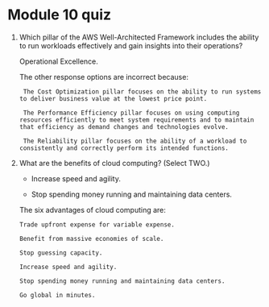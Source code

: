 # Module 10 quiz

1.  Which pillar of the AWS Well-Architected Framework includes the ability to run workloads effectively and gain insights into their operations?

    Operational Excellence.

    The other response options are incorrect because:

         The Cost Optimization pillar focuses on the ability to run systems to deliver business value at the lowest price point.

         The Performance Efficiency pillar focuses on using computing resources efficiently to meet system requirements and to maintain that efficiency as demand changes and technologies evolve.

         The Reliability pillar focuses on the ability of a workload to consistently and correctly perform its intended functions.

2.  What are the benefits of cloud computing? (Select TWO.)

    - Increase speed and agility.

    - Stop spending money running and maintaining data centers.

    The six advantages of cloud computing are:

        Trade upfront expense for variable expense.

        Benefit from massive economies of scale.

        Stop guessing capacity.

        Increase speed and agility.

        Stop spending money running and maintaining data centers.

        Go global in minutes.
